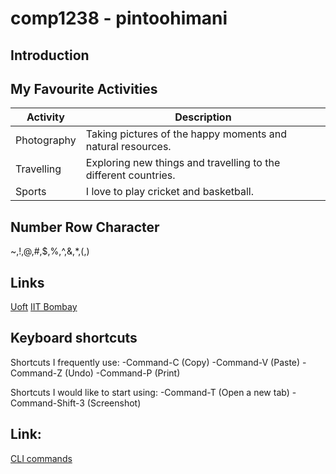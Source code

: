 # comp1238 - pintoohimani
## Introduction

## My Favourite Activities

| Activity      | Description                                                          |
|---------------|----------------------------------------------------------------------|
| Photography   | Taking pictures of the happy moments and natural resources.|
| Travelling    | Exploring new things and travelling to the different countries.|
| Sports        | I love to play cricket and basketball.|

## Number Row Character
~,!,@,#,$,%,^,&,*,(,)

## Links
[Uoft](https://www.google.com/url?sa=t&source=web&rct=j&opi=89978449&url=https://future.utoronto.ca/newly-admitted-students/checklist/a-z-list-of-links-for-students/&ved=2ahUKEwjm3-GVp8qIAxUhFTQIHUAeB3IQFnoECB8QAQ&usg=AOvVaw2mNw200h8QwUo6_XfNF4qU)
[IIT Bombay](https://www.iitb.ac.in)

## Keyboard shortcuts
Shortcuts I frequently use:
-Command-C (Copy)
-Command-V (Paste)
-Command-Z (Undo)
-Command-P (Print)

Shortcuts I would like to start using:
-Command-T (Open a new tab)
-Command-Shift-3 (Screenshot)
## Link:
[CLI commands](docs/cli.md)

